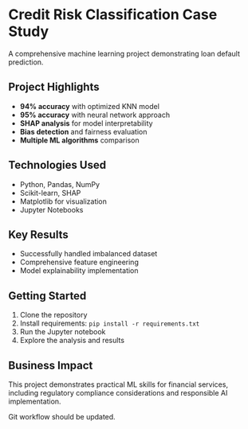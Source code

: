 # Credit Risk Classification Case Study

A comprehensive machine learning project demonstrating loan default prediction.          

## Project Highlights
- **94% accuracy** with optimized KNN model
- **95% accuracy** with neural network approach
- **SHAP analysis** for model interpretability
- **Bias detection** and fairness evaluation
- **Multiple ML algorithms** comparison

## Technologies Used
- Python, Pandas, NumPy
- Scikit-learn, SHAP
- Matplotlib for visualization       
- Jupyter Notebooks

## Key Results
- Successfully handled imbalanced dataset
- Comprehensive feature engineering
- Model explainability implementation

## Getting Started
1. Clone the repository
2. Install requirements: `pip install -r requirements.txt`
3. Run the Jupyter notebook
4. Explore the analysis and results

## Business Impact
This project demonstrates practical ML skills for financial services, including regulatory compliance considerations and responsible AI implementation.

Git workflow should be updated.
